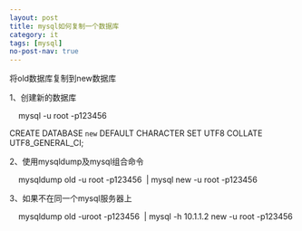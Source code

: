 ```yaml
---
layout: post
title: mysql如何复制一个数据库
category: it
tags: [mysql]
no-post-nav: true
---
```


将old数据库复制到new数据库

1、创建新的数据库

    mysql -u root -p123456

CREATE DATABASE `new` DEFAULT CHARACTER SET UTF8 COLLATE UTF8_GENERAL_CI;

2、使用mysqldump及mysql组合命令

    mysqldump old -u root -p123456  | mysql new -u root -p123456

3、如果不在同一个mysql服务器上

    mysqldump old -uroot -p123456  | mysql -h 10.1.1.2 new -u root -p123456